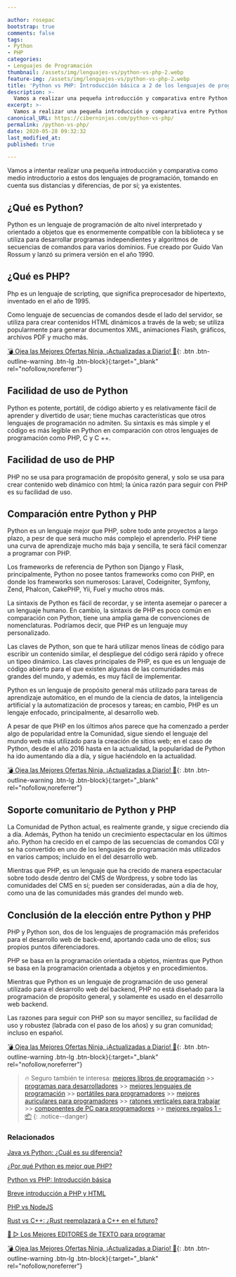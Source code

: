 ```yaml
---

author: rosepac
bootstrap: true
comments: false
tags:
- Python
- PHP
categories:
- Lenguajes de Programación
thumbnail: /assets/img/lenguajes-vs/python-vs-php-2.webp
feature-img: /assets/img/lenguajes-vs/python-vs-php-2.webp
title: 'Python vs PHP: Introducción básica a 2 de los lenguajes de programación de más importantes de la actualidad'
description: >-
  Vamos a realizar una pequeña introducción y comparativa entre Python y PHP, como medio introductorio a estos dos lenguajes de programación.
excerpt: >-
  Vamos a realizar una pequeña introducción y comparativa entre Python y PHP, como medio introductorio a estos dos lenguajes de programación.
canonical_URL: https://ciberninjas.com/python-vs-php/
permalink: /python-vs-php/
date: 2020-05-28 09:32:32
last_modified_at: 
published: true

---
```


Vamos a intentar realizar una pequeña introducción y comparativa como medio introductorio a estos dos lenguajes de programación, tomando en cuenta sus distancias y diferencias, de por sí; ya existentes.

<!-- https://www.geeksforgeeks.org/python-vs-php/ -->
## **¿Qué es Python?**

Python es un lenguaje de programación de alto nivel interpretado y orientado a objetos que es enormemente compatible con la biblioteca y se utiliza para desarrollar programas independientes y algoritmos de secuencias de comandos para varios dominios. Fue creado por Guido Van Rossum y lanzó su primera versión en el año 1990.

## **¿Qué es PHP?**

Php es un lenguaje de scripting, que significa preprocesador de hipertexto, inventado en el año de 1995.

Como lenguaje de secuencias de comandos desde el lado del servidor, se utiliza para crear contenidos HTML dinámicos a través de la web; se utiliza popularmente para generar documentos XML, animaciones Flash, gráficos, archivos PDF y mucho más.

[💣 Ojea las Mejores Ofertas Ninja, ¡Actualizadas a Diario! 🎁](https://www.amazon.es/shop/cibercursos){: .btn .btn-outline-warning .btn-lg .btn-block}{:target="_blank" rel="nofollow,noreferrer"}

## **Facilidad de uso de Python**

Python es potente, portátil, de código abierto y es relativamente fácil de aprender y divertido de usar; tiene muchas características que otros lenguajes de programación no admiten. Su sintaxis es más simple y el código es más legible en Python en comparación con otros lenguajes de programación como PHP, C y C ++.

## **Facilidad de uso de PHP**

PHP no se usa para programación de propósito general, y solo se usa para crear contenido web dinámico con html; la única razón para seguir con PHP es su facilidad de uso.

## **Comparación entre Python y PHP**

Python es un lenguaje mejor que PHP, sobre todo ante proyectos a largo plazo, a pesr de que será mucho más complejo el aprenderlo. PHP tiene una curva de aprendizaje mucho más baja y sencilla, te será fácil comenzar a programar con PHP.

Los frameworks de referencia de Python son Django y Flask, principalmente, Python no posee tantos frameworks como con PHP, en donde los frameworks son numerosos: Laravel, Codeigniter, Symfony, Zend, Phalcon, CakePHP, Yii, Fuel y mucho otros más.

La sintaxis de Python es fácil de recordar, y se intenta asemejar o parecer a un lenguaje humano. En cambio, la sintaxis de PHP es poco común en comparación con Python, tiene una amplia gama de convenciones de nomenclaturas. Podríamos decir, que PHP es un lenguaje muy personalizado.

Las claves de Python, son que te hará utilizar menos líneas de código para escribir un contenido similar, el despliegue del código será rápido y ofrece un tipeo dinámico. Las claves principales de PHP, es que es un lenguaje de código abierto para el que existen algunas de las comunidades más grandes del mundo, y además, es muy fácil de implementar.

Python es un lenguaje de propósito general más utilizado para tareas de aprendizaje automático, en el mundo de la ciencia de datos, la inteligencia artificial y la automatización de procesos y tareas; en cambio, PHP es un lengaje enfocado, principalmente, al desarrollo web.

A pesar de que PHP en los últimos años parece que ha comenzado a perder algo de popularidad entre la Comunidad, sigue siendo el lenguaje del mundo web más utilizado para la creación de sitios web; en el caso de Python, desde el año 2016 hasta en la actualidad, la popularidad de Python ha ido aumentando día a día, y sigue haciéndolo en la actualidad.

[💣 Ojea las Mejores Ofertas Ninja, ¡Actualizadas a Diario! 🎁](https://www.amazon.es/shop/cibercursos){: .btn .btn-outline-warning .btn-lg .btn-block}{:target="_blank" rel="nofollow,noreferrer"}

## **Soporte comunitario de Python y PHP**

La Comunidad de Python actual, es realmente grande, y sigue creciendo día a día. Además, Python ha tenido un crecimiento espectacular en los últimos año. Python ha crecido en el campo de las secuencias de comandos CGI y se ha convertido en uno de los lenguajes de programación más utilizados en varios campos; incluido en el del desarrollo web.

Mientras que PHP, es un lenguaje que ha crecido de manera espectacular sobre todo desde dentro del CMS de Wordpress, y sobre todo las comunidades del CMS en sí; pueden ser consideradas, aún a día de hoy, como una de las comunidades más grandes del mundo web.

## **Conclusión de la elección entre Python y PHP**

PHP y Python son, dos de los lenguajes de programación más preferidos para el desarrollo web de back-end, aportando cada uno de ellos; sus propios puntos diferenciadores.

PHP se basa en la programación orientada a objetos, mientras que Python se basa en la programación orientada a objetos y en procedimientos. 

Mientras que Python es un lenguaje de programación de uso general utilizado para el desarrollo web del backend, PHP no está diseñado para la programación de propósito general, y solamente es usado en el desarrollo web backend.

Las razones para seguir con PHP son su mayor sencillez, su facilidad de uso y robustez (labrada con el paso de los años) y su gran comunidad; incluso en español.

[💣 Ojea las Mejores Ofertas Ninja, ¡Actualizadas a Diario! 🎁](https://www.amazon.es/shop/cibercursos){: .btn .btn-outline-warning .btn-lg .btn-block}{:target="_blank" rel="nofollow,noreferrer"}

> 🔥 Seguro también te interesa: [mejores libros de programación](/programar/) >> [programas para desarrolladores](/mejores-sistemas-operativos-para-hackear/) >> [mejores lenguajes de programación](/15-mejores-lenguajes-programacion/) >> [portátiles para programadores]() >> [mejores auriculares para programadores](/auriculares-dise%C3%B1o/) >> [ratones verticales para trabajar](/teclados-ratones-dise%C3%B1o/) >> [componentes de PC para programadores](/ordenadores-componentes/) >> [mejores regalos 1 - 📦](/black-friday-amazon/)
{: .notice--danger}

### **Relacionados**

[Java vs Python: ¿Cuál es su diferencia?](https://ciberninjas.com/java-vs-python-diferencias/)

[¿Por qué Python es mejor que PHP?](https://ciberninjas.com/porque-python-es-mejor-que-php/)

[Python vs PHP: Introducción básica](https://ciberninjas.com/python-vs-php/)

[Breve introducción a PHP y HTML](https://ciberninjas.com/php-vs-html/)

[PHP vs NodeJS](https://ciberninjas.com/php-vs-nodejs/)

[Rust vs C++: ¿Rust reemplazará a C++ en el futuro?](https://ciberninjas.com/rust-vs-c-m%C3%A1s/)

[🥇 ▷ Los Mejores EDITORES de TEXTO para programar](https://ciberninjas.com/mejores-editores-texto/)

[💣 Ojea las Mejores Ofertas Ninja, ¡Actualizadas a Diario! 🎁](https://www.amazon.es/shop/cibercursos){: .btn .btn-outline-warning .btn-lg .btn-block}{:target="_blank" rel="nofollow,noreferrer"}
